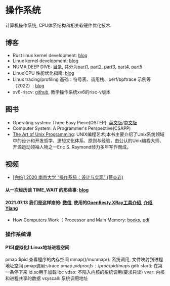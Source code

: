 # 操作系统

计算机操作系统, CPU体系结构和相关软硬件优化技术.

## 博客

* Rust linux kernel development: [blog](https://www.jackos.io/rust-kernel/rust-for-linux.html)
* Linux kernel development: [blog](https://www.kernel.org/doc/html/v4.16/process/howto.html)
* NUMA DEEP DIVE: [目录](https://frankdenneman.nl/2016/07/06/introduction-2016-numa-deep-dive-series/), 共分为[part1](https://frankdenneman.nl/2016/07/07/numa-deep-dive-part-1-uma-numa/), [part2](https://frankdenneman.nl/2016/07/08/numa-deep-dive-part-2-system-architecture/), [part3](https://frankdenneman.nl/2016/07/11/numa-deep-dive-part-3-cache-coherency/), [part4](https://frankdenneman.nl/2016/07/13/numa-deep-dive-4-local-memory-optimization/), [part5](https://frankdenneman.nl/2016/08/22/numa-deep-dive-part-5-esxi-vmkernel-numa-constructs/)
* Linux CPU 性能优化指南: [blog](https://cloud.tencent.com/developer/article/1677341?fromSource=gwzcw.1293314.1293314.1293314&cps_key=ad1dd5b36e1c498308f7302ab4cdabb7)
* Linux tracing/profiling 基础：符号表、调用栈、perf/bpftrace 示例等（2022）: [blog](http://arthurchiao.art/blog/linux-tracing-basis-zh/)
* xv6-riscv: [github](https://github.com/mit-pdos/xv6-riscv), 教学操作系统xv6的risc-v版本


## 图书

* Operating system: Three Easy Piece(OSTEP): [英文版](http://pages.cs.wisc.edu/~remzi/OSTEP/)/[中文版](http://pages.cs.wisc.edu/~remzi/OSTEP/Chinese/)
* Computer System: A Programmer's Perspective(CSAPP)
* [The Art of Unix Programming](https://archive.org/details/ost-computer-science-the_art_of_unix_programming-1/page/n37/mode/2up?continueFlag=139a2ddd232637f566f76a1678299ff7): UNIX编程艺术;本书主要介绍了Unix系统领域中的设计和开发哲学、思想文化体系、原则与经验，由公认的Unix编程大师、开源运动领袖人物之一Eric S. Raymond倾力多年写作而成。

## 视频

* [\[完结\] 2020 南京大学 “操作系统：设计与实现” (蒋炎岩)](https://www.bilibili.com/video/BV1N741177F5?p=1)

#### 从一次经历谈 TIME_WAIT 的那些事: [blog](https://coolshell.cn/articles/22263.html)

#### 2021.07.13 我们是这样崩的: [微信](https://mp.weixin.qq.com/s?__biz=Mzg3Njc0NTgwMg==&mid=2247487272&idx=1&sn=038a30ce61706c97e3397eee982b1486&scene=21#wechat_redirect), 使用的[OpenResty XRay工具介绍](https://mp.weixin.qq.com/s/YWucrzAH5LnVYLel4zpUOw?v_p=90&WBAPIAnalysisOriUICodes=10000001&launchid=10000365--x&wm=3333_2001&aid=01A2GUVvCiJ0bN45VH0AOVftc20OVPaYUZmVa1h1s_8-8xrdg.&from=10C7193010), [介绍](https://blog.openresty.com.cn/cn/lua-cpu-flame-graph/), [Ylang](https://blog.openresty.com/en/ylang-intro-part1/)

* How Computers Work ：Processor and Main Memory: [books](http://www.fastchip.net/howcomputerswork/p1.html), [pdf](http://www.fastchip.net/howcomputerswork/bookbpdf.pdf)

### 操作系统课

#### P15[虚拟化]:Linux地址进程空间

pmap $pid 查看程序的内存空间
mmap()/munmap(): 系统调用, 文件映射到进程地址空间
pmap调用:strace pmap $pid
proc fs: /proc/$pid/maps
gdb starti: 在第一条停下来
ld.so用于加载libc
vdso: 不陷入内核的系统调用(要求只读)
vvar: 内核和进程共享的数据
vsyscall: 系统调用地址
